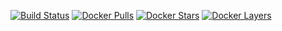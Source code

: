 [![Build Status](https://travis-ci.org/wodby/sshd.svg?branch=master)](https://travis-ci.org/wodby/sshd)
[![Docker Pulls](https://img.shields.io/docker/pulls/wodby/sshd.svg)](https://hub.docker.com/r/wodby/sshd)
[![Docker Stars](https://img.shields.io/docker/stars/wodby/sshd.svg)](https://hub.docker.com/r/wodby/sshd)
[![Docker Layers](https://images.microbadger.com/badges/image/wodby/sshd.svg)](https://microbadger.com/images/wodby/sshd)
